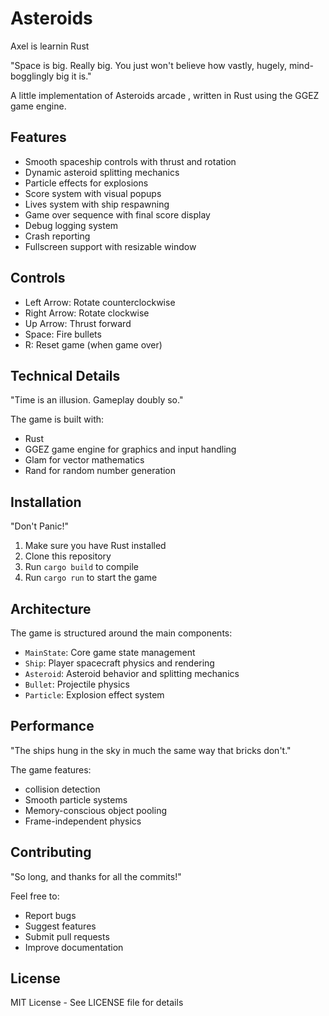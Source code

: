 # Asteroids 

Axel is learnin Rust

"Space is big. Really big. You just won't believe how vastly, hugely, mind-bogglingly big it is."

A little implementation of Asteroids arcade , written in Rust using the GGEZ game engine.

## Features

* Smooth spaceship controls with thrust and rotation
* Dynamic asteroid splitting mechanics
* Particle effects for explosions
* Score system with visual popups
* Lives system with ship respawning
* Game over sequence with final score display
* Debug logging system
* Crash reporting
* Fullscreen support with resizable window

## Controls

* Left Arrow: Rotate counterclockwise
* Right Arrow: Rotate clockwise
* Up Arrow: Thrust forward
* Space: Fire bullets
* R: Reset game (when game over)

## Technical Details

"Time is an illusion. Gameplay doubly so."

The game is built with:
- Rust 
- GGEZ game engine for graphics and input handling
- Glam for vector mathematics
- Rand for random number generation

## Installation

"Don't Panic!"

1. Make sure you have Rust installed
2. Clone this repository
3. Run `cargo build` to compile
4. Run `cargo run` to start the game

## Architecture

The game is structured around the main components:

* `MainState`: Core game state management
* `Ship`: Player spacecraft physics and rendering
* `Asteroid`: Asteroid behavior and splitting mechanics
* `Bullet`: Projectile physics
* `Particle`: Explosion effect system

## Performance

"The ships hung in the sky in much the same way that bricks don't."

The game features:
- collision detection
- Smooth particle systems
- Memory-conscious object pooling
- Frame-independent physics

## Contributing

"So long, and thanks for all the commits!"

Feel free to:
- Report bugs
- Suggest features
- Submit pull requests
- Improve documentation

## License

MIT License - See LICENSE file for details

